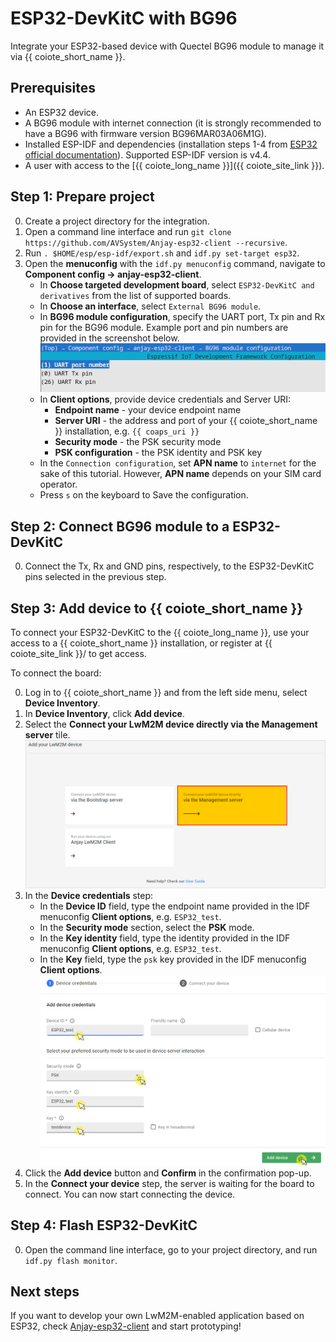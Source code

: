 # ESP32-DevKitC with BG96

Integrate your ESP32-based device with Quectel BG96 module to manage it via {{ coiote_short_name }}.

## Prerequisites
- An ESP32 device.
- A BG96 module with internet connection (it is strongly recommended to have a BG96 with firmware version BG96MAR03A06M1G).
- Installed ESP-IDF and dependencies (installation steps 1-4 from [ESP32 official documentation](https://docs.espressif.com/projects/esp-idf/en/v4.4/esp32/get-started/index.html)). Supported ESP-IDF version is v4.4.
- A user with access to the [{{ coiote_long_name }}]({{ coiote_site_link }}).

## Step 1: Prepare project
0. Create a project directory for the integration.
0. Open a command line interface and run `git clone https://github.com/AVSystem/Anjay-esp32-client --recursive`.
0. Run `. $HOME/esp/esp-idf/export.sh` and `idf.py set-target esp32`.
0. Open the **menuconfig** with the `idf.py menuconfig` command, navigate to **Component config -> anjay-esp32-client**.
    - In **Choose targeted development board**, select `ESP32-DevKitC and derivatives` from the list of supported boards.
    - In **Choose an interface**, select `External BG96 module`.
    - In **BG96 module configuration**, specify the UART port, Tx pin and Rx pin for the BG96 module. Example port and pin numbers are provided in the screenshot below.
      ![BG96 UART example configuration](images/BG96_uart_config.png "BG96 UART example configuration")
    - In **Client options**, provide device credentials and Server URI:
        - **Endpoint name** - your device endpoint name
        - **Server URI** - the address and port of your {{ coiote_short_name }} installation, e.g. ``{{ coaps_uri }}``
        - **Security mode** - the PSK security mode
        - **PSK configuration** - the PSK identity and PSK key
    - In the `Connection configuration`, set **APN name** to `internet` for the sake of this tutorial. However, **APN name** depends on your SIM card operator.
    - Press `s` on the keyboard to Save the configuration.

## Step 2: Connect BG96 module to a ESP32-DevKitC
0. Connect the Tx, Rx and GND pins, respectively, to the ESP32-DevKitC pins selected in the previous step.

## Step 3: Add device to {{ coiote_short_name }}
To connect your ESP32-DevKitC to the {{ coiote_long_name }}, use your access to a {{ coiote_short_name }} installation, or register at {{ coiote_site_link }}/ to get access.

To connect the board:

0. Log in to {{ coiote_short_name }} and from the left side menu, select **Device Inventory**.
0. In **Device Inventory**, click **Add device**.
0. Select the **Connect your LwM2M device directly via the Management server** tile.
![Add via Mgmt](images/mgmt_tile.png "Add via Mgmt")
0. In the **Device credentials** step:
    - In the **Device ID** field, type the endpoint name provided in the IDF menuconfig **Client options**, e.g. `ESP32_test`.
    - In the **Security mode** section, select the **PSK** mode.
    - In the **Key identity** field, type the identity provided in the IDF menuconfig **Client options**, e.g. `ESP32_test`.
    - In the **Key** field, type the `psk` key provided in the IDF menuconfig **Client options**.
    ![Device credentials step](images/add_mgmt_quick.png "Device credentials step")
0. Click the **Add device** button and **Confirm** in the confirmation pop-up.
0. In the **Connect your device** step, the server is waiting for the board to connect. You can now start connecting the device.

## Step 4: Flash ESP32-DevKitC
0. Open the command line interface, go to your project directory, and run `idf.py flash monitor`.


## Next steps

If you want to develop your own LwM2M-enabled application based on ESP32, check [Anjay-esp32-client](https://github.com/AVSystem/Anjay-esp32-client) and start prototyping!
